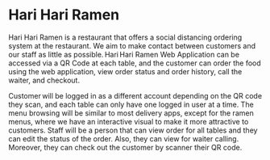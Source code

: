 # Hari Hari Ramen

Hari Hari Ramen is a restaurant that offers a social distancing ordering system at the restaurant. We aim to make contact between customers and our staff as little as possible. Hari Hari Ramen Web Application can be accessed via a QR Code at each table, and the customer can order the food using the web application, view order status and order history, call the waiter, and checkout. 

Customer will be logged in as a different account depending on the QR code they scan, and each table can only have one logged in user at a time. The menu browsing will be similar to most delivery apps, except for the ramen menus, where we have an interactive visual to make it more attractive to customers. Staff will be a person that can view order for all tables and they can edit the status of the order. Also, they can view for waiter calling. Moreover, they can check out the customer by scanner their QR code.  
